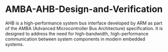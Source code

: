 # AMBA-AHB-Design-and-Verification
AHB is a high-performance system bus interface developed by ARM as part of the AMBA (Advanced Microcontroller Bus Architecture) specification. It is designed to address the need for high-bandwidth, high-performance communication between system components in modern embedded systems.
